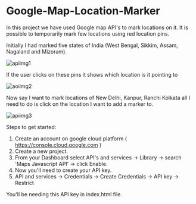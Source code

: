 # Google-Map-Location-Marker
In this project we have used Google map API's to mark locations on it. It is possible to temporarily mark few locations using red location pins.

Initially I had marked five states of India (West Bengal, Sikkim, Assam, Nagaland and Mizoram).

![apiimg1](https://user-images.githubusercontent.com/68302187/146675954-37a563e2-0dcb-4c09-9284-77b1fcb2da66.png)


If the user clicks on these pins it shows which location is it pointing to

![aoiimg2](https://user-images.githubusercontent.com/68302187/146676035-1d6c95d5-bd77-4f13-a42c-bbffe9ab6e30.png)


Now say I want to mark locations of New Delhi, Kanpur, Ranchi Kolkata all I need to do is click on the location I want to add a marker to.

![apiimg3](https://user-images.githubusercontent.com/68302187/146676045-9e5884e2-be61-4fa4-a819-a97cb13121af.png)


Steps to get started:
  1. Create an account on google cloud platform ( https://console.cloud.google.com )
  2. Create a new project.
  3. From your Dashboard select API's and services -> Library -> search 'Maps Javascript API' -> click Enable.
  4. Now you'll need to create your API key.
  5. API and services -> Credentials -> Create Credentials -> API key -> Restrict
 
 You'll be needing this API key in index.html file.
 
